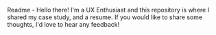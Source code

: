 Readme - Hello there!
I'm a UX Enthusiast and this repository is where I shared my case study, and a resume. If you would like to share some thoughts, I'd love to hear any feedback!
